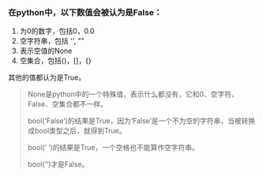 ### 在python中，以下数值会被认为是False：


1. 为0的数字，包括0，0.0
1. 空字符串，包括 '', ""
1. 表示空值的None
1. 空集合，包括()，[]，{}

其他的值都认为是True。

> None是python中的一个特殊值，表示什么都没有，它和0、空字符、False、空集合都不一样。
>
> bool(‘False’)的结果是True，因为‘False’是一个不为空的字符串，当被转换成bool类型之后，就得到True。
>
> bool(‘ ’)的结果是True，一个空格也不能算作空字符串。
>
> bool(‘’)才是False。

